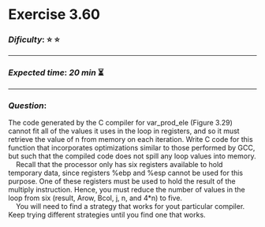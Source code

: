 Exercise 3.60
==============

### ***Dificulty***: :star: :star:

---

### ***Expected time***: ***20 min*** :hourglass_flowing_sand:

---

### ***Question***:
The code generated by the C compiler for var_prod_ele (Figure 3.29) cannot fit all of the values it uses in the loop in registers, and so it must retrieve the value of n from memory on each iteration. Write C code for this function that incorporates optimizations similar to those performed by GCC, but such that the compiled code does not spill any loop values into memory.  
&nbsp;&nbsp;&nbsp;&nbsp;Recall that the processor only has six registers available to hold temporary data, since registers %ebp and %esp cannot be used for this purpose. One of these registers must be used to hold the result of the multiply instruction. Hence, you must reduce the number of values in the loop from six (result, Arow, Bcol, j, n, and 4*n) to five.  
&nbsp;&nbsp;&nbsp;&nbsp;You will need to find a strategy that works for yout particular compiler. Keep trying different strategies until you find one that works.